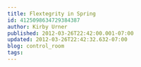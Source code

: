 ```yaml
---
title: Flextegrity in Spring
id: 4125098634729384387
author: Kirby Urner
published: 2012-03-26T22:42:00.001-07:00
updated: 2012-03-26T22:42:32.632-07:00
blog: control_room
tags: 
---
```


[](http://www.flickr.com/photos/17157315@N00/7013019953/)

[](http://www.flickr.com/photos/17157315@N00/6870571510/)